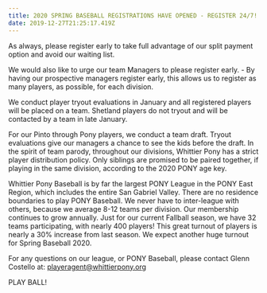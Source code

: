 ```yaml
---
title: 2020 SPRING BASEBALL REGISTRATIONS HAVE OPENED - REGISTER 24/7!
date: 2019-12-27T21:25:17.419Z
---
```

As always, please register early to take full advantage of our split payment option and avoid our waiting list.



We would also like to urge our team Managers to please register early. - By having our prospective managers register early, this allows us to register as many players, as possible, for each division.



We conduct player tryout evaluations in January and all registered players will be placed on a team. Shetland players do not tryout and will be contacted by a team in late January.



For our Pinto through Pony players, we conduct a team draft. Tryout evaluations give our managers a chance to see the kids before the draft. In the spirit of team parody, throughout our divisions, Whittier Pony has a strict player distribution policy. Only siblings are promised to be paired together, if playing in the same division, according to the 2020 PONY age key.



Whittier Pony Baseball is by far the largest PONY League in the PONY East Region, which includes the entire San Gabriel Valley. There are no residence boundaries to play PONY Baseball. We never have to inter-league with others, because we average 8-12 teams per division. Our membership continues to grow annually. Just for our current Fallball season, we have 32 teams participating, with nearly 400 players! This great turnout of players is nearly a 30% increase from last season. We expect another huge turnout for Spring Baseball 2020.



For any questions on our league, or PONY Baseball, please contact Glenn Costello at: playeragent@whittierpony.org



PLAY BALL!
